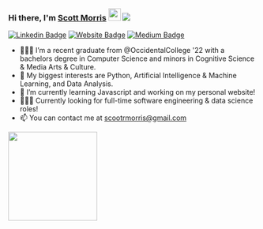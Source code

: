 ### Hi there, I'm <a href="https://scottmorris.dev" target="_blank">Scott Morris</a> <img src="https://media.giphy.com/media/hvRJCLFzcasrR4ia7z/giphy.gif" width="25px"> ![](https://visitor-badge.glitch.me/badge?page_id=scottdmorris.visitor-badge)

[![Linkedin Badge](https://img.shields.io/badge/-LinkedIn-0e76a8?style=flat-square&logo=Linkedin&logoColor=white)](https://www.linkedin.com/in/scottdmorris/)
[![Website Badge](https://img.shields.io/badge/Website-3b5998?style=flat-square&logo=google-chrome&logoColor=white)](https://scottmorris.dev)
[![Medium Badge](https://img.shields.io/badge/medium-%2312100E.svg?&style=for-square&logo=medium&logoColor=white)](https://medium.com/@scootr)

- 👨🏽‍🎓  I’m a recent graduate from @OccidentalCollege '22 with a bachelors degree in Computer Science and minors in Cognitive Science & Media Arts & Culture.
- 👀  My biggest interests are Python, Artificial Intelligence & Machine Learning, and Data Analysis. 
- 🌱  I’m currently learning Javascript and working on my personal website!
- 👨🏽‍💻  Currently looking for full-time software engineering & data science roles!
- 📫  You can contact me at scootrmorris@gmail.com


<img height="180em" src="https://github-readme-stats.vercel.app/api?username=scottdmorris&show_icons=true&hide_border=true&&count_private=true&include_all_commits=true&theme=vision-friendly-dark" />


<!---
scottdmorris/scottdmorris is a ✨ special ✨ repository because its `README.md` (this file) appears on your GitHub profile.
You can click the Preview link to take a look at your changes.
--->
